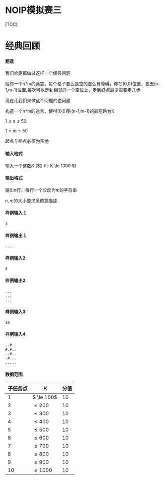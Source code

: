 # NOIP模拟赛三

[TOC]

# 经典回顾

#### 题意

我们肯定都做过这样一个经典问题

给你一个n*m的迷宫，每个格子要么是空的要么有障碍，你在(0,0)位置，要去(n-1,m-1)位置,每次可以走到相邻的一个空位上，走到终点最少需要走几步



现在让我们来做这个问题的逆问题

构造一个n*m的迷宫，使得(0,0)到(n-1,m-1)的最短路为K

$1 \le n \le 50$

$1 \le m \le 50$

起点与终点必须为空地



#### 输入格式

输入一个整数$K$ ($2 \le K \le 1000
$)



#### 输出格式

输出$n$行，每行一个长度为$m$的字符串

$n,m$的大小要求见题意描述



#### 样例输入１

```
3
```



#### 样例输出１

```
....
```



#### 样例输入2

```
4
```



#### 样例输出2

```
...
...
...
```



#### 样例输入3

```
10
```



#### 样例输入4

```
..#..
#.#..
..#..
.#...
.....
```



#### 数据范围

| 子任务点 | $Ｋ$       | 分值 |
| :------- | ---------- | ---- |
| $1$      | $ \le 100$ | 10   |
| $2$      | $\le200$   | 10   |
| $3$      | $\le300$   | 10   |
| $4$      | $\le400$   | 10   |
| $5$      | $\le500$   | 10   |
| $6$      | $\le600$   | 10   |
| $7$      | $\le700$   | 10   |
| $8$      | $\le800$   | 10   |
| $9$      | $\le900$   | 10   |
| $10$     | $\le1000$  | 10   |

